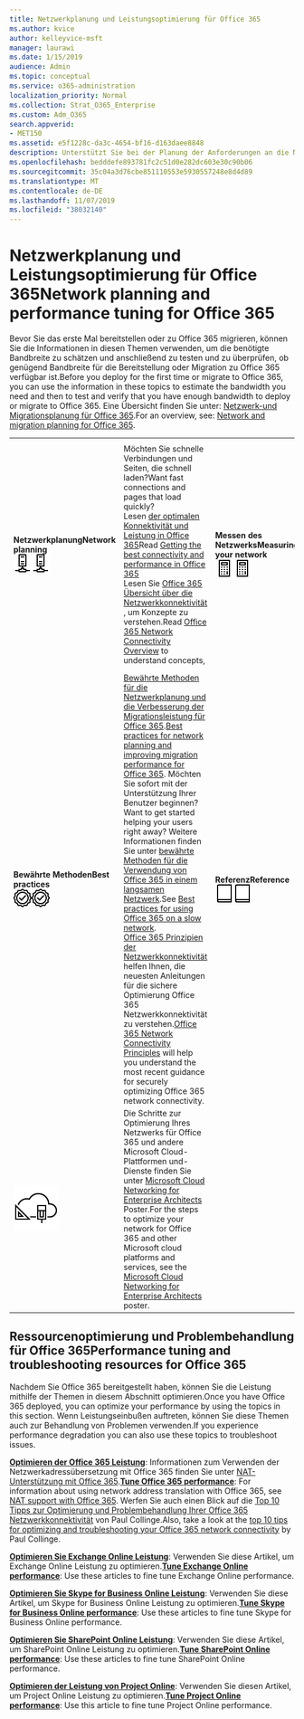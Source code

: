 ```yaml
---
title: Netzwerkplanung und Leistungsoptimierung für Office 365
ms.author: kvice
author: kelleyvice-msft
manager: laurawi
ms.date: 1/15/2019
audience: Admin
ms.topic: conceptual
ms.service: o365-administration
localization_priority: Normal
ms.collection: Strat_O365_Enterprise
ms.custom: Adm_O365
search.appverid:
- MET150
ms.assetid: e5f1228c-da3c-4654-bf16-d163daee8848
description: Unterstützt Sie bei der Planung der Anforderungen an die Netzwerkbandbreite für Microsoft Office 365. Sobald Sie bereitgestellt haben, kehren Sie hier zur Feinabstimmung zurück und beheben Sie Office 365 Leistung.
ms.openlocfilehash: bedddefe893781fc2c51d0e282dc603e30c90b06
ms.sourcegitcommit: 35c04a3d76cbe851110553e5930557248e8d4d89
ms.translationtype: MT
ms.contentlocale: de-DE
ms.lasthandoff: 11/07/2019
ms.locfileid: "38032140"
---
```

# <a name="network-planning-and-performance-tuning-for-office-365"></a><span data-ttu-id="38275-104">Netzwerkplanung und Leistungsoptimierung für Office 365</span><span class="sxs-lookup"><span data-stu-id="38275-104">Network planning and performance tuning for Office 365</span></span>
<span data-ttu-id="38275-105">Bevor Sie das erste Mal bereitstellen oder zu Office 365 migrieren, können Sie die Informationen in diesen Themen verwenden, um die benötigte Bandbreite zu schätzen und anschließend zu testen und zu überprüfen, ob genügend Bandbreite für die Bereitstellung oder Migration zu Office 365 verfügbar ist.</span><span class="sxs-lookup"><span data-stu-id="38275-105">Before you deploy for the first time or migrate to Office 365, you can use the information in these topics to estimate the bandwidth you need and then to test and verify that you have enough bandwidth to deploy or migrate to Office 365.</span></span> <span data-ttu-id="38275-106">Eine Übersicht finden Sie unter: [Netzwerk-und Migrationsplanung für Office 365](network-and-migration-planning.md).</span><span class="sxs-lookup"><span data-stu-id="38275-106">For an overview, see: [Network and migration planning for Office 365](network-and-migration-planning.md).</span></span>
  
|||||
|:-----|:-----|:-----|:-----|
|<span data-ttu-id="38275-107">**Netzwerkplanung**</span><span class="sxs-lookup"><span data-stu-id="38275-107">**Network planning**</span></span> <br/> <span data-ttu-id="38275-108">![Netzwerk](media/5e9dcd06-601b-4b28-88dc-f524e7548794.png)</span><span class="sxs-lookup"><span data-stu-id="38275-108">![Network](media/5e9dcd06-601b-4b28-88dc-f524e7548794.png)</span></span>           <br/> |<span data-ttu-id="38275-109">Möchten Sie schnelle Verbindungen und Seiten, die schnell laden?</span><span class="sxs-lookup"><span data-stu-id="38275-109">Want fast connections and pages that load quickly?</span></span>  <br/> <span data-ttu-id="38275-110">Lesen [der optimalen Konnektivität und Leistung in Office 365](https://aka.ms/o365perfprinciples)</span><span class="sxs-lookup"><span data-stu-id="38275-110">Read [Getting the best connectivity and performance in Office 365](https://aka.ms/o365perfprinciples)</span></span> <br/> <span data-ttu-id="38275-111">Lesen Sie [Office 365 Übersicht über die Netzwerkkonnektivität](https://docs.microsoft.com/office365/enterprise/office-365-networking-overview) , um Konzepte zu verstehen.</span><span class="sxs-lookup"><span data-stu-id="38275-111">Read [Office 365 Network Connectivity Overview](https://docs.microsoft.com/office365/enterprise/office-365-networking-overview) to understand concepts,</span></span>  <br/> |<span data-ttu-id="38275-112">**Messen des Netzwerks**</span><span class="sxs-lookup"><span data-stu-id="38275-112">**Measuring your network**</span></span> <br/> <span data-ttu-id="38275-113">![Rechner](media/d690a132-4884-40eb-a918-526bb3dff3cc.png)</span><span class="sxs-lookup"><span data-stu-id="38275-113">![Calculator](media/d690a132-4884-40eb-a918-526bb3dff3cc.png)</span></span>           <br/> |<span data-ttu-id="38275-114">Lesen Sie [Office 365 Leistungsoptimierung mithilfe von Baselines und Leistungsverlaufs](performance-tuning-using-baselines-and-history.md) -und [Leistungsproblem Behandlungsplan für Office 365](performance-troubleshooting-plan.md).</span><span class="sxs-lookup"><span data-stu-id="38275-114">Read [Office 365 performance tuning using baselines and performance history](performance-tuning-using-baselines-and-history.md) and [Performance troubleshooting plan for Office 365](performance-troubleshooting-plan.md).</span></span>  <br/> <span data-ttu-id="38275-115">Verwenden Sie diese Tools, um [Ihr vorhandenes Netzwerk auszuwerten](network-and-migration-planning.md#calculators).</span><span class="sxs-lookup"><span data-stu-id="38275-115">Use these tools to [evaluate your existing network](network-and-migration-planning.md#calculators).</span></span>  <br/> |
|<span data-ttu-id="38275-116">**Bewährte Methoden**</span><span class="sxs-lookup"><span data-stu-id="38275-116">**Best practices**</span></span> <br/> <span data-ttu-id="38275-117">![Bewährte Methoden](media/2a659a5c-1007-47d3-a6c6-a19e018ab29b.png)</span><span class="sxs-lookup"><span data-stu-id="38275-117">![Best practices](media/2a659a5c-1007-47d3-a6c6-a19e018ab29b.png)</span></span>           <br/> |<span data-ttu-id="38275-118">[Bewährte Methoden für die Netzwerkplanung und die Verbesserung der Migrationsleistung für Office 365](network-and-migration-planning.md#BestPractices).</span><span class="sxs-lookup"><span data-stu-id="38275-118">[Best practices for network planning and improving migration performance for Office 365](network-and-migration-planning.md#BestPractices).</span></span> <span data-ttu-id="38275-119">Möchten Sie sofort mit der Unterstützung Ihrer Benutzer beginnen?</span><span class="sxs-lookup"><span data-stu-id="38275-119">Want to get started helping your users right away?</span></span> <span data-ttu-id="38275-120">Weitere Informationen finden Sie unter [bewährte Methoden für die Verwendung von Office 365 in einem langsamen Netzwerk](https://support.office.com/article/fd16c8d2-4799-4c39-8fd7-045f06640166).</span><span class="sxs-lookup"><span data-stu-id="38275-120">See [Best practices for using Office 365 on a slow network](https://support.office.com/article/fd16c8d2-4799-4c39-8fd7-045f06640166).</span></span>  <br/> <span data-ttu-id="38275-121">[Office 365 Prinzipien der Netzwerkkonnektivität](https://aka.ms/o365networkingprinciples) helfen Ihnen, die neuesten Anleitungen für die sichere Optimierung Office 365 Netzwerkkonnektivität zu verstehen.</span><span class="sxs-lookup"><span data-stu-id="38275-121">[Office 365 Network Connectivity Principles](https://aka.ms/o365networkingprinciples) will help you understand the most recent guidance for securely optimizing Office 365 network connectivity.</span></span>  <br/> |<span data-ttu-id="38275-122">**Referenz**</span><span class="sxs-lookup"><span data-stu-id="38275-122">**Reference**</span></span> <br/> <span data-ttu-id="38275-123">![Buch oder Journal](media/56dff3c1-f605-48d8-811f-7d13ce639ecd.png)</span><span class="sxs-lookup"><span data-stu-id="38275-123">![Book or Journal](media/56dff3c1-f605-48d8-811f-7d13ce639ecd.png)</span></span>           <br/> |<span data-ttu-id="38275-124">Möchten Sie die Details wie eine Liste von IP-Adressen und Ports?</span><span class="sxs-lookup"><span data-stu-id="38275-124">Want the details, like a list of IP addresses and ports?</span></span> <span data-ttu-id="38275-125">Weitere Informationen finden Sie [in der Referenz zur Netzwerkplanung für Office 365](network-and-migration-planning.md#NetReference).</span><span class="sxs-lookup"><span data-stu-id="38275-125">See the [Network planning reference for Office 365](network-and-migration-planning.md#NetReference).</span></span>  <br/> |
|![Siehe das Poster Microsoft Cloud Networking for Enterprise Architects](media/3094be9f-2407-4fa5-896d-aa66ef7b9bb9.png)           <br/> |<span data-ttu-id="38275-127">Die Schritte zur Optimierung Ihres Netzwerks für Office 365 und andere Microsoft Cloud-Plattformen und-Dienste finden Sie unter [Microsoft Cloud Networking for Enterprise Architects](https://aka.ms/cloudarchnetworking) Poster.</span><span class="sxs-lookup"><span data-stu-id="38275-127">For the steps to optimize your network for Office 365 and other Microsoft cloud platforms and services, see the [Microsoft Cloud Networking for Enterprise Architects](https://aka.ms/cloudarchnetworking) poster.</span></span>  <br/> |
   
## <a name="performance-tuning-and-troubleshooting-resources-for-office-365"></a><span data-ttu-id="38275-128">Ressourcenoptimierung und Problembehandlung für Office 365</span><span class="sxs-lookup"><span data-stu-id="38275-128">Performance tuning and troubleshooting resources for Office 365</span></span>
<span data-ttu-id="38275-129"><a name="apptuning"> </a></span><span class="sxs-lookup"><span data-stu-id="38275-129"></span></span>

<span data-ttu-id="38275-130">Nachdem Sie Office 365 bereitgestellt haben, können Sie die Leistung mithilfe der Themen in diesem Abschnitt optimieren.</span><span class="sxs-lookup"><span data-stu-id="38275-130">Once you have Office 365 deployed, you can optimize your performance by using the topics in this section.</span></span> <span data-ttu-id="38275-131">Wenn Leistungseinbußen auftreten, können Sie diese Themen auch zur Behandlung von Problemen verwenden.</span><span class="sxs-lookup"><span data-stu-id="38275-131">If you experience performance degradation you can also use these topics to troubleshoot issues.</span></span>
  
 <span data-ttu-id="38275-132">**[Optimieren der Office 365 Leistung](tune-office-365-performance.md)**: Informationen zum Verwenden der Netzwerkadressübersetzung mit Office 365 finden Sie unter [NAT-Unterstützung mit Office 365](nat-support-with-office-365.md).</span><span class="sxs-lookup"><span data-stu-id="38275-132">**[Tune Office 365 performance](tune-office-365-performance.md)**: For information about using network address translation with Office 365, see [NAT support with Office 365](nat-support-with-office-365.md).</span></span> <span data-ttu-id="38275-133">Werfen Sie auch einen Blick auf die [Top 10 Tipps zur Optimierung und Problembehandlung Ihrer Office 365 Netzwerkkonnektivität](https://blogs.technet.com/b/onthewire/archive/2014/06/18/top-10-tips-for-optimising-amp-troubleshooting-your-office-365-network-connectivity.aspx) von Paul Collinge.</span><span class="sxs-lookup"><span data-stu-id="38275-133">Also, take a look at the [top 10 tips for optimizing and troubleshooting your Office 365 network connectivity](https://blogs.technet.com/b/onthewire/archive/2014/06/18/top-10-tips-for-optimising-amp-troubleshooting-your-office-365-network-connectivity.aspx) by Paul Collinge.</span></span> 
  
 <span data-ttu-id="38275-134">**[Optimieren Sie Exchange Online Leistung](tune-exchange-online-performance.md)**: Verwenden Sie diese Artikel, um Exchange Online Leistung zu optimieren.</span><span class="sxs-lookup"><span data-stu-id="38275-134">**[Tune Exchange Online performance](tune-exchange-online-performance.md)**: Use these articles to fine tune Exchange Online performance.</span></span> 
  
 <span data-ttu-id="38275-135">**[Optimieren Sie Skype for Business Online Leistung](tune-skype-for-business-online-performance.md)**: Verwenden Sie diese Artikel, um Skype for Business Online Leistung zu optimieren.</span><span class="sxs-lookup"><span data-stu-id="38275-135">**[Tune Skype for Business Online performance](tune-skype-for-business-online-performance.md)**: Use these articles to fine tune Skype for Business Online performance.</span></span> 
  
 <span data-ttu-id="38275-136">**[Optimieren Sie SharePoint Online Leistung](tune-sharepoint-online-performance.md)**: Verwenden Sie diese Artikel, um SharePoint Online Leistung zu optimieren.</span><span class="sxs-lookup"><span data-stu-id="38275-136">**[Tune SharePoint Online performance](tune-sharepoint-online-performance.md)**: Use these articles to fine tune SharePoint Online performance.</span></span> 
  
 <span data-ttu-id="38275-137">**[Optimieren der Leistung von Project Online](https://support.office.com/article/12ba0ebd-c616-42e5-b9b6-cad570e8409c)**: Verwenden Sie diesen Artikel, um Project Online Leistung zu optimieren.</span><span class="sxs-lookup"><span data-stu-id="38275-137">**[Tune Project Online performance](https://support.office.com/article/12ba0ebd-c616-42e5-b9b6-cad570e8409c)**: Use this article to fine tune Project Online performance.</span></span> 
  


